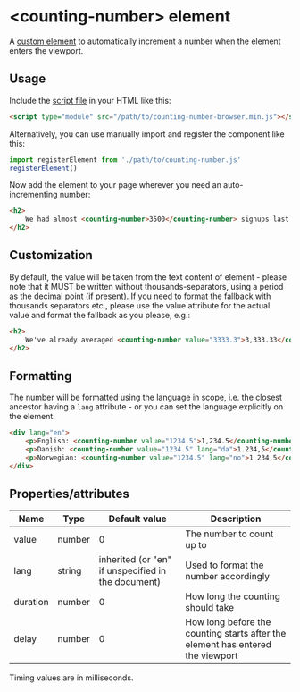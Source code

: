 # &lt;counting-number&gt; element

A [custom element][CUSTOM] to automatically increment a number when the element enters the
viewport.

## Usage

Include the [script file][FILE] in your HTML like this:

```html
<script type="module" src="/path/to/counting-number-browser.min.js"></script>
```

Alternatively, you can use manually import and register the component like this:

```javascript
import registerElement from './path/to/counting-number.js'
registerElement()
```

Now add the element to your page wherever you need an auto-incrementing number:

```html
<h2>
	We had almost <counting-number>3500</counting-number> signups last month!
</h2>
```

## Customization

By default, the value will be taken from the text content of element - please note that it MUST
be written without thousands-separators, using a period as the decimal point (if present). If
you need to format the fallback with thousands separators etc., please use the value attribute
for the actual value and format the fallback as you please, e.g.:

```html
<h2>
	We've already averaged <counting-number value="3333.3">3,333.33</counting-number> units sold per year!
</h2>
```

## Formatting

The number will be formatted using the language in scope, i.e. the closest ancestor having a `lang` attribute - or you can set the language explicitly on the element:

```html
<div lang="en">
	<p>English: <counting-number value="1234.5">1,234.5</counting-number></p>
	<p>Danish: <counting-number value="1234.5" lang="da">1.234,5</counting-number></p>
	<p>Norwegian: <counting-number value="1234.5" lang="no">1 234,5</counting-number></p>
</div>
```


## Properties/attributes

| Name     | Type       | Default value | Description                           |
|---       |---         |---            |---                                    |
| value    | number     | 0             | The number to count up to             |
| lang     | string     | inherited (or "en" if unspecified in the document)    | Used to format the number accordingly |
| duration | number     | 0             | How long the counting should take     |
| delay    | number     | 0             | How long before the counting starts after the element has entered the viewport |

Timing values are in milliseconds.

[CUSTOM]: https://developer.mozilla.org/en-US/docs/Web/API/Web_components/Using_custom_elements
[FILE]: dist/counting-number-browser.min.js
